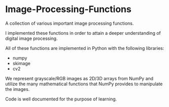 # Image-Processing-Functions
A collection of various important image processing functions.

I implemented these functions in order to attain a deeper understanding of digital image processing.

All of these functions are implemented in Python with the following libraries:
<ul>
  <li>numpy</li>
  <li>skimage</li>
  <li>cv2</li>
</ul>

We represent grayscale/RGB images as 2D/3D arrays from NumPy and utilize the many mathematical functions that
NumPy provides to manipulate the images. 

Code is well documented for the purpose of learning. 


